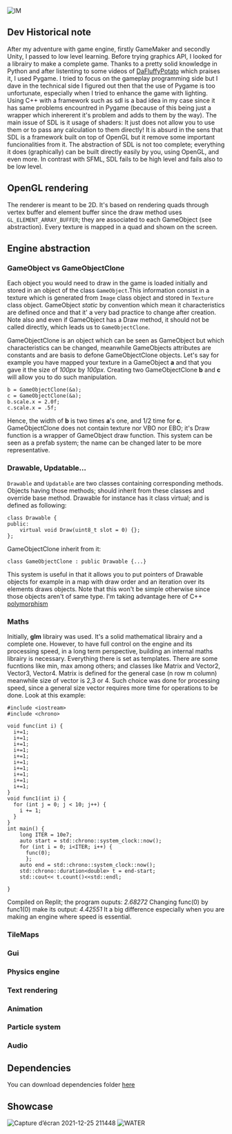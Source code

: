    ![IM](https://raw.githubusercontent.com/Wildric-Auric/OpenGL_TopDownShooter/master/output-onlinepngtools.png)

## Dev Historical note
After my adventure with game engine, firstly GameMaker and secondly Unity, I passed to low level learning.
Before trying graphics API, I looked for a librairy to make a complete game. Thanks to a pretty solid knowledge in Python and after listenting to some videos of [DaFluffyPotato](https://www.youtube.com/c/DaFluffyPotato/videos) which praises it, I used Pygame. I tried to focus on the gameplay programming side but I dave in the technical side I figured out then that the use of Pygame is too unfortunate, especially when I tried to enhance the game with lighting. Using C++ with a framework such as sdl is a bad idea in my case since it has same problems encountred in Pygame (because of this being just a wrapper which inhererent it's problem and adds to them by the way). The main issue of SDL is it usage of shaders: It just does not allow you to use them or to pass any calculation to them directly! It is absurd in the sens that SDL is a framework built on top of OpenGL but it remove some important funcionalities from it.
The abstraction of SDL is not too complete; everything it does (graphically) can be built directly easily by you, using OpenGL, and even more. In contrast with SFML, SDL fails to be high level and fails also to be low level.

## OpenGL rendering 
The renderer is meant to be 2D. It's based on rendering quads through vertex buffer and element buffer since the draw method uses ```GL_ELEMENT_ARRAY_BUFFER```; they are associated to each GameObject (see abstraction). Every texture is mapped in a quad and shown on the screen.
## Engine abstraction
### GameObject vs GameObjectClone
Each object you would need to draw in the game is loaded initially and stored in an object of the class ```GameObject```.This information consist in a texture which is generated from ```Image``` class object and stored in ```Texture``` class object. GameObject *static* by convention which mean it characteristics are defined once and that it' a very bad practice to change after creation. Note also and even if GameObject has a Draw method, it should not be called directly, which leads us to ```GameObjectClone```.

GameObjectClone is an object which can be seen as GameObject but which characteristics can be changed, meanwhile GameObjects attributes are constants and are basis to defone GameObjectClone objects. Let's say for example you have mapped your texture in a GameObject **a** and that you gave it the size of *100px* by *100px*.
Creating two GameObjectClone **b** and **c** will allow you to do such manipulation.
```
b = GameObjectClone(&a);
c = GameObjectClone(&a);
b.scale.x = 2.0f;
c.scale.x = .5f;
```
Hence, the width of **b** is two times **a**'s one, and 1/2 time for **c**.
GameObjectClone does not contain texture nor VBO nor EBO; it's Draw function is a wrapper of GameObject draw function.
This system can be seen as a prefab system; the name can be changed later to be more representative.
### Drawable, Updatable...
```Drawable``` and ```Updatable``` are two classes containing corresponding methods. Objects having those methods; should inherit from these classes and override base method.
Drawable for instance has it class virtual; and is defined as following: 
```
class Drawable {
public:
	virtual void Draw(uint8_t slot = 0) {};
};
```
GameObjectClone inherit from it: 
```
class GameObjectClone : public Drawable {...}
```
This system is useful in that it allows you to put pointers of Drawable objects for example in a map with draw order and an iteration over its elements draws objects. Note that this won't be simple otherwise since those objects aren't of same type. I'm taking advantage here of C++ [polymorphism](http://labmaster.mi.infn.it/Laboratorio2/serale/www.cplusplus.com/doc/tutorial/polymorphism/)
### Maths
Initially, **glm** librairy was used. It's a solid mathematical librairy and a complete one. However, to have full control on the engine and its processing speed, in a long term perspective, building an internal maths librairy is necessary.
Everything there is set as templates. There are some fucntions like min, max among others; and classes like Matrix and Vector2, Vector3, Vector4. 
Matrix is defined for the general case (n row m column) meanwhile size of vector is 2,3 or 4. Such choice was done for processing speed, since a general size vector requires more time for operations to be done. Look at this example:
``` 
#include <iostream>
#include <chrono>

void func(int i) {
  i+=1;
  i+=1;
  i+=1;
  i+=1;
  i+=1;
  i+=1;
  i+=1;
  i+=1;
  i+=1;
  i+=1;
}
void func1(int i) {
  for (int j = 0; j < 10; j++) {
    i += 1;
  }
}
int main() {
    long ITER = 10e7;
    auto start = std::chrono::system_clock::now();
    for (int i = 0; i<ITER; i++) {
      func(0);
      };
    auto end = std::chrono::system_clock::now();
    std::chrono::duration<double> t = end-start;
    std::cout<< t.count()<<std::endl;

}

```
Compiled on Replit; the program ouputs: *2.68272*
Changing func(0) by func1(0) make its output: *4.42551*
It a big difference especially when you are making an engine where speed is essential.
### TileMaps

### Gui 

### Physics engine

### Text rendering

### Animation

### Particle system
### Audio 

###
## Dependencies

You can download dependencies folder [here](https://drive.google.com/drive/folders/12KNRHFGtMr7wbPIBco3QYLIMWeVaVTaj?usp=sharing) 


## Showcase

![Capture d’écran 2021-12-25 211448](https://user-images.githubusercontent.com/70033490/147395215-b24eca90-21f1-4b33-b3f3-a505bee34a0d.png)
![WATER](https://user-images.githubusercontent.com/70033490/147420571-3e49d7a0-9139-4da4-b962-bca525d3542d.png)


